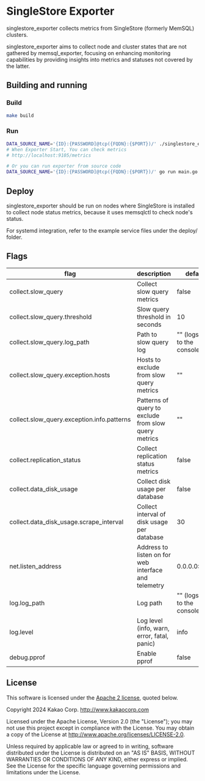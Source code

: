 # SingleStore Exporter

singlestore_exporter collects metrics from SingleStore (formerly MemSQL) clusters.

singlestore_exporter aims to collect node and cluster states that are not gathered by memsql_exporter, focusing on enhancing monitoring capabilities by providing insights into metrics and statuses not covered by the latter.

## Building and running

### Build

```bash
make build
```

### Run

```bash
DATA_SOURCE_NAME='{ID}:{PASSWORD]@tcp({FQDN}:{$PORT})/' ./singlestore_exporter <flags>
# When Exporter Start, You can check metrics
# http://localhost:9105/metrics

# Or you can run exporter from source code
DATA_SOURCE_NAME='{ID}:{PASSWORD]@tcp({FQDN}:{$PORT})/' go run main.go <flags>
```

## Deploy

singlestore_exporter should be run on nodes where SingleStore is installed to collect node status metrics, because it uses memsqlctl to check node's status.

For systemd integration, refer to the example service files under the deploy/ folder.

## Flags

| flag                                       | description                                          | default                       |
|--------------------------------------------|------------------------------------------------------|-------------------------------|
| collect.slow_query                         | Collect slow query metrics                           | false                         |
| collect.slow_query.threshold               | Slow query threshold in seconds                      | 10                            |
| collect.slow_query.log_path                | Path to slow query log                               | "" (logs only to the console) |
| collect.slow_query.exception.hosts         | Hosts to exclude from slow query metrics             | ""                            |
| collect.slow_query.exception.info.patterns | Patterns of query to exclude from slow query metrics | ""                            |
| collect.replication_status                 | Collect replication status metrics                   | false                         |
| collect.data_disk_usage                    | Collect disk usage per database                      | false                         |
| collect.data_disk_usage.scrape_interval    | Collect interval of disk usage per database          | 30                            |
| net.listen_address                         | Address to listen on for web interface and telemetry | 0.0.0.0:9105                  |
| log.log_path                               | Log path                                             | "" (logs only to the console) |
| log.level                                  | Log level (info, warn, error, fatal, panic)          | info                          |
| debug.pprof                                | Enable pprof                                         | false                         |

## License

This software is licensed under the [Apache 2 license](LICENSE), quoted below.

Copyright 2024 Kakao Corp. <http://www.kakaocorp.com>

Licensed under the Apache License, Version 2.0 (the "License"); you may not
use this project except in compliance with the License. You may obtain a copy
of the License at http://www.apache.org/licenses/LICENSE-2.0.

Unless required by applicable law or agreed to in writing, software
distributed under the License is distributed on an "AS IS" BASIS, WITHOUT
WARRANTIES OR CONDITIONS OF ANY KIND, either express or implied. See the
License for the specific language governing permissions and limitations under
the License.

